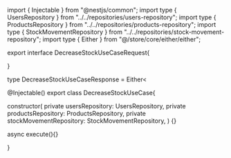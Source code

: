 import { Injectable } from "@nestjs/common";
import type { UsersRepository } from "../../repositories/users-repository";
import type { ProductsRepository } from "../../repositories/products-repository";
import type { StockMovementRepository } from "../../repositories/stock-movement-repository";
import type { Either } from "@/store/core/either/either";

export interface DecreaseStockUseCaseRequest{

}

type DecreaseStockUseCaseResponse = Either<

>


@Injectable()
export class DecreaseStockUseCase{

  constructor(
    private usersRepository: UsersRepository,
    private productsRepository: ProductsRepository,
    private stockMovementRepository: StockMovementRepository,
  ) {}

  async execute(){}

}